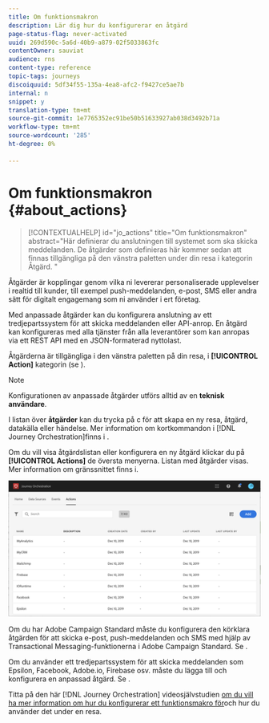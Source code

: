 ```yaml
---
title: Om funktionsmakron
description: Lär dig hur du konfigurerar en åtgärd
page-status-flag: never-activated
uuid: 269d590c-5a6d-40b9-a879-02f5033863fc
contentOwner: sauviat
audience: rns
content-type: reference
topic-tags: journeys
discoiquuid: 5df34f55-135a-4ea8-afc2-f9427ce5ae7b
internal: n
snippet: y
translation-type: tm+mt
source-git-commit: 1e7765352ec91be50b51633927ab038d3492b71a
workflow-type: tm+mt
source-wordcount: '285'
ht-degree: 0%

---
```



# Om funktionsmakron {#about_actions}

>[!CONTEXTUALHELP]
>id="jo_actions"
>title="Om funktionsmakron"
>abstract="Här definierar du anslutningen till systemet som ska skicka meddelanden. De åtgärder som definieras här kommer sedan att finnas tillgängliga på den vänstra paletten under din resa i kategorin Åtgärd. "

Åtgärder är kopplingar genom vilka ni levererar personaliserade upplevelser i realtid till kunder, till exempel push-meddelanden, e-post, SMS eller andra sätt för digitalt engagemang som ni använder i ert företag.

Med anpassade åtgärder kan du konfigurera anslutning av ett tredjepartssystem för att skicka meddelanden eller API-anrop. En åtgärd kan konfigureras med alla tjänster från alla leverantörer som kan anropas via ett REST API med en JSON-formaterad nyttolast.

Åtgärderna är tillgängliga i den vänstra paletten på din resa, i **[!UICONTROL Action]** kategorin (se [](../building-journeys/about-action-activities.md) ).

>[!NOTE]
>
>Konfigurationen av anpassade åtgärder utförs alltid av en **teknisk användare**.

I listan över **åtgärder** kan du trycka på c för att skapa en ny resa, åtgärd, datakälla eller händelse. Mer information om kortkommandon i [!DNL Journey Orchestration]finns i [](../about/user-interface.md#section_ksq_zr1_ffb).

Om du vill visa åtgärdslistan eller konfigurera en ny åtgärd klickar du på **[!UICONTROL Actions]** de översta menyerna. Listan med åtgärder visas. Mer information om gränssnittet finns [](../about/user-interface.md) i.

![](../assets/custom1.png)

Om du har Adobe Campaign Standard måste du konfigurera den körklara åtgärden för att skicka e-post, push-meddelanden och SMS med hjälp av Transactional Messaging-funktionerna i Adobe Campaign Standard. Se [](../action/working-with-adobe-campaign.md).

Om du använder ett tredjepartssystem för att skicka meddelanden som Epsilon, Facebook, Adobe.io, Firebase osv. måste du lägga till och konfigurera en anpassad åtgärd. Se [](../action/about-custom-action-configuration.md).

Titta på den här [!DNL Journey Orchestration] videosjälvstudien [om du vill ha mer information om hur du konfigurerar ett funktionsmakro för](https://docs.adobe.com/content/help/en/platform-learn/tutorials/journey-orchestration/configure-actions.html)och hur du använder det under en resa.

